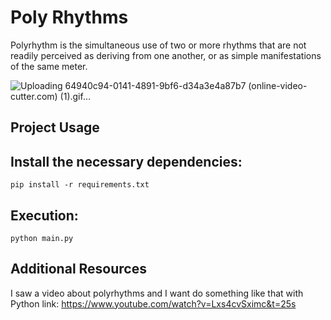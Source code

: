 
# Poly Rhythms
Polyrhythm is the simultaneous use of two or more rhythms that are not readily perceived as deriving from one another, or as simple manifestations of the same meter.

![Uploading 64940c94-0141-4891-9bf6-d34a3e4a87b7 (online-video-cutter.com) (1).gif…]()

## Project Usage

## Install the necessary dependencies:

```shell
pip install -r requirements.txt
```

## Execution:

```shell
python main.py
```

## Additional Resources

I saw a video about polyrhythms and I want do something like that with Python
link: https://www.youtube.com/watch?v=Lxs4cvSximc&t=25s
